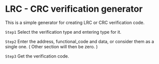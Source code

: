 # LRC - CRC verification generator

This is a simple generator for creating LRC or CRC verification code.  

`Step1`
Select the verification type and entering type for it.  

`Step2` Enter the address, functional_code and data, or consider them as a single one. ( Other section will then be zero. )  

`Step3` Get the verification code.